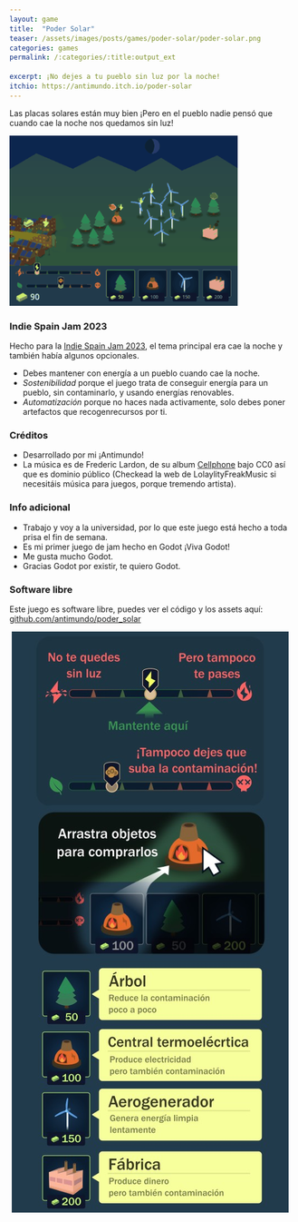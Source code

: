 ```yaml
---
layout: game
title:  "Poder Solar"
teaser: /assets/images/posts/games/poder-solar/poder-solar.png
categories: games
permalink: /:categories/:title:output_ext

excerpt: ¡No dejes a tu pueblo sin luz por la noche!
itchio: https://antimundo.itch.io/poder-solar
---
```


Las placas solares están muy bien ¡Pero en el pueblo nadie pensó que cuando cae la noche nos quedamos sin luz!

![gameplay](/assets/images/posts/games/poder-solar/gameplay.gif)

### Indie Spain Jam 2023

Hecho para la [Indie Spain Jam 2023](https://itch.io/jam/indie-spain-jam-23), el tema principal era cae la noche y también había algunos opcionales.
- Debes mantener con energía a un pueblo cuando cae la noche.
- _Sostenibilidad_ porque el juego trata de conseguir energía para un pueblo, sin contaminarlo, y usando energías renovables.
- _Automatización_ porque no haces nada activamente, solo debes poner artefactos que recogenrecursos por ti.

### Créditos

- Desarrollado por mi ¡Antimundo!
- La música es de Frederic Lardon, de su album [Cellphone](https://loyaltyfreakmusic.com/music/cellphone/) bajo CC0 así que es dominio público (Checkead la web de LolaylityFreakMusic si necesitáis música para juegos, porque tremendo artista).

### Info adicional
- Trabajo y voy a la universidad, por lo que este juego está hecho a toda prisa el fin de semana.
- Es mi primer juego de jam hecho en Godot ¡Viva Godot!
- Me gusta mucho Godot.
- Gracias Godot por existir, te quiero Godot.

### Software libre

Este juego es software libre, puedes ver el código y los assets aquí: [github.com/antimundo/poder_solar](https://github.com/antimundo/poder_solar)

<div class="img-container">
    <img>
    <img src="/assets/images/posts/games/poder-solar/info.jpg">
    <img>
</div>